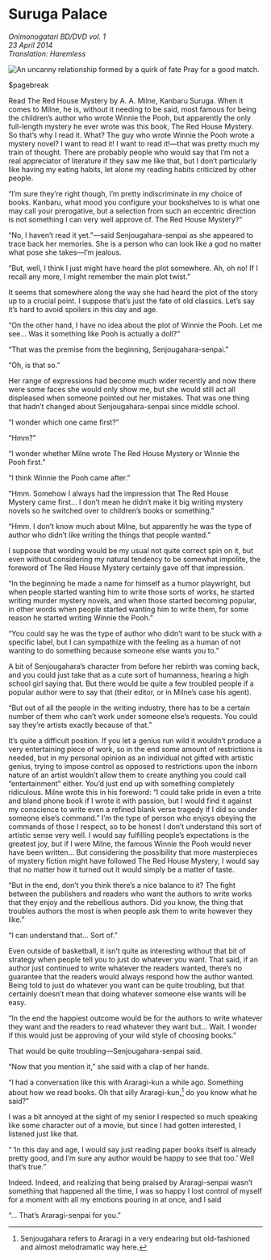 # Suruga Palace

_Onimonogatari BD/DVD vol. 1_  
_23 April 2014_  
_Translation: Haremless_

![_An uncanny relationship formed by a quirk of fate[^1]_  
_Pray for a good match._](21_suruga_palace.jpg)

$pagebreak

Read The Red House Mystery by A. A. Milne, Kanbaru Suruga. When it comes to Milne, he is, without it needing to be said, most famous for being the children’s author who wrote Winnie the Pooh, but apparently the only full-length mystery he ever wrote was this book, The Red House Mystery. So that’s why I read it. What? The guy who wrote Winnie the Pooh wrote a mystery novel? I want to read it! I want to read it!—that was pretty much my train of thought. There are probably people who would say that I’m not a real appreciator of literature if they saw me like that, but I don’t particularly like having my eating habits, let alone my reading habits criticized by other people.

“I’m sure they’re right though, I’m pretty indiscriminate in my choice of books. Kanbaru, what mood you configure your bookshelves to is what one may call your prerogative, but a selection from such an eccentric direction is not something I can very well approve of. The Red House Mystery?”

“No, I haven’t read it yet.”—said Senjougahara-senpai as she appeared to trace back her memories. She is a person who can look like a god no matter what pose she takes—I’m jealous.

“But, well, I think I just might have heard the plot somewhere. Ah, oh no! If I recall any more, I might remember the main plot twist.”

It seems that somewhere along the way she had heard the plot of the story up to a crucial point. I suppose that’s just the fate of old classics. Let’s say it’s hard to avoid spoilers in this day and age.

“On the other hand, I have no idea about the plot of Winnie the Pooh. Let me see… Was it something like Pooh is actually a doll?”

“That was the premise from the beginning, Senjougahara-senpai.”

“Oh, is that so.”

Her range of expressions had become much wider recently and now there were some faces she would only show me, but she would still act all displeased when someone pointed out her mistakes. That was one thing that hadn’t changed about Senjougahara-senpai since middle school.

“I wonder which one came first?”

“Hmm?”

“I wonder whether Milne wrote The Red House Mystery or Winnie the Pooh first.”

“I think Winnie the Pooh came after.”

“Hmm. Somehow I always had the impression that The Red House Mystery came first… I don’t mean he didn’t make it big writing mystery novels so he switched over to children’s books or something.”

“Hmm. I don’t know much about Milne, but apparently he was the type of author who didn’t like writing the things that people wanted.”

I suppose that wording would be my usual not quite correct spin on it, but even without considering my natural tendency to be somewhat impolite, the foreword of The Red House Mystery certainly gave off that impression.

“In the beginning he made a name for himself as a humor playwright, but when people started wanting him to write those sorts of works, he started writing murder mystery novels, and when those started becoming popular, in other words when people started wanting him to write them, for some reason he started writing Winnie the Pooh.”

“You could say he was the type of author who didn’t want to be stuck with a specific label, but I can sympathize with the feeling as a human of not wanting to do something because someone else wants you to.”

A bit of Senjougahara’s character from before her rebirth was coming back, and you could just take that as a cute sort of humanness, hearing a high school girl saying that. But there would be quite a few troubled people if a popular author were to say that (their editor, or in Milne’s case his agent).

“But out of all the people in the writing industry, there has to be a certain number of them who can’t work under someone else’s requests. You could say they’re artists exactly because of that.”

It’s quite a difficult position. If you let a genius run wild it wouldn’t produce a very entertaining piece of work, so in the end some amount of restrictions is needed, but in my personal opinion as an individual not gifted with artistic genius, trying to impose control as opposed to restrictions upon the inborn nature of an artist wouldn’t allow them to create anything you could call “entertainment” either. You’d just end up with something completely ridiculous. Milne wrote this in his foreword: “I could take pride in even a trite and bland phone book if I wrote it with passion, but I would find it against my conscience to write even a refined blank verse tragedy if I did so under someone else’s command.” I’m the type of person who enjoys obeying the commands of those I respect, so to be honest I don’t understand this sort of artistic sense very well. I would say fulfilling people’s expectations is the greatest joy, but if I were Milne, the famous Winnie the Pooh would never have been written… But considering the possibility that more masterpieces of mystery fiction might have followed The Red House Mystery, I would say that no matter how it turned out it would simply be a matter of taste.

“But in the end, don’t you think there’s a nice balance to it? The fight between the publishers and readers who want the authors to write works that they enjoy and the rebellious authors. Did you know, the thing that troubles authors the most is when people ask them to write however they like.”

“I can understand that… Sort of.”

Even outside of basketball, it isn’t quite as interesting without that bit of strategy when people tell you to just do whatever you want. That said, if an author just continued to write whatever the readers wanted, there’s no guarantee that the readers would always respond how the author wanted. Being told to just do whatever you want can be quite troubling, but that certainly doesn’t mean that doing whatever someone else wants will be easy.

“In the end the happiest outcome would be for the authors to write whatever they want and the readers to read whatever they want but… Wait. I wonder if this would just be approving of your wild style of choosing books.”

That would be quite troubling—Senjougahara-senpai said.

“Now that you mention it,” she said with a clap of her hands.

“I had a conversation like this with Araragi-kun a while ago. Something about how we read books. Oh that silly Araragi-kun,[^2] do you know what he said?”

I was a bit annoyed at the sight of my senior I respected so much speaking like some character out of a movie, but since I had gotten interested, I listened just like that.

“ ‘In this day and age, I would say just reading paper books itself is already pretty good, and I’m sure any author would be happy to see that too.’ Well that’s true.”

Indeed. Indeed, and realizing that being praised by Araragi-senpai wasn’t something that happened all the time, I was so happy I lost control of myself for a moment with all my emotions pouring in at once, and I said

“… That’s Araragi-senpai for you.”

[^1]: This expression is usually written 合縁奇縁 (aien kien). Here, the kanjis 縁 have been replaced with 猿 (“monkey”) which is usually pronounced さる (saru) but in this case has an indicated alternate reading of えん (en) to make the expression work.

[^2]: Senjougahara refers to Araragi in a very endearing but old-fashioned and almost melodramatic way here.